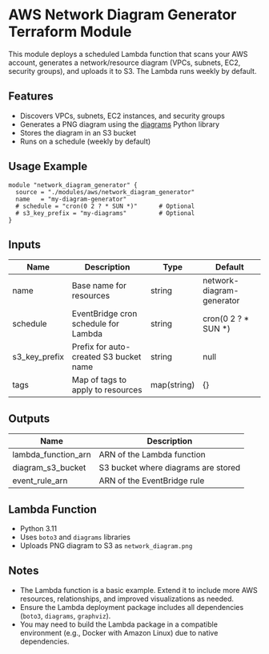# AWS Network Diagram Generator Terraform Module

This module deploys a scheduled Lambda function that scans your AWS account, generates a network/resource diagram (VPCs, subnets, EC2, security groups), and uploads it to S3. The Lambda runs weekly by default.

## Features
- Discovers VPCs, subnets, EC2 instances, and security groups
- Generates a PNG diagram using the [diagrams](https://diagrams.mingrammer.com/) Python library
- Stores the diagram in an S3 bucket
- Runs on a schedule (weekly by default)

## Usage Example
```hcl
module "network_diagram_generator" {
  source = "./modules/aws/network_diagram_generator"
  name   = "my-diagram-generator"
  # schedule = "cron(0 2 ? * SUN *)"      # Optional
  # s3_key_prefix = "my-diagrams"         # Optional
}
```

## Inputs
| Name           | Description                                 | Type   | Default     |
|----------------|---------------------------------------------|--------|-------------|
| name           | Base name for resources                     | string | network-diagram-generator |
| schedule       | EventBridge cron schedule for Lambda        | string | cron(0 2 ? * SUN *) |
| s3_key_prefix  | Prefix for auto-created S3 bucket name     | string | null        |
| tags           | Map of tags to apply to resources           | map(string) | {} |

## Outputs
| Name                | Description                      |
|---------------------|----------------------------------|
| lambda_function_arn | ARN of the Lambda function       |
| diagram_s3_bucket   | S3 bucket where diagrams are stored |
| event_rule_arn      | ARN of the EventBridge rule      |

## Lambda Function
- Python 3.11
- Uses `boto3` and `diagrams` libraries
- Uploads PNG diagram to S3 as `network_diagram.png`

## Notes
- The Lambda function is a basic example. Extend it to include more AWS resources, relationships, and improved visualizations as needed.
- Ensure the Lambda deployment package includes all dependencies (`boto3`, `diagrams`, `graphviz`).
- You may need to build the Lambda package in a compatible environment (e.g., Docker with Amazon Linux) due to native dependencies.
